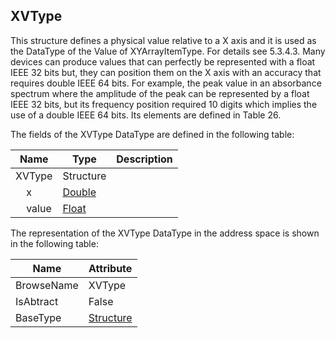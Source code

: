 <!-- datatype -->
## XVType
This structure defines a physical value relative to a X axis and it is used as the DataType of the Value of XYArrayItemType. For details see 5.3.4.3.
Many devices can produce values that can perfectly be represented with a float IEEE 32 bits but, they can position them on the X axis with an accuracy that requires double IEEE 64 bits. For example, the peak value in an absorbance spectrum where the amplitude of the peak can be represented by a float IEEE 32 bits, but its frequency position required 10 digits which implies the use of a double IEEE 64 bits. 
Its elements are defined in Table 26.  
<!-- end of description -->
The fields of the XVType DataType are defined in the following table:  

|Name|Type|Description|
|---|---|---|
|XVType|Structure||
|&nbsp;&nbsp;&nbsp;&nbsp;x|[Double](../../../Part3/DataTypes/Double/readme.md)||
|&nbsp;&nbsp;&nbsp;&nbsp;value|[Float](../../../Part3/DataTypes/Float/readme.md)||

The representation of the XVType DataType in the address space is shown in the following table:  

|Name|Attribute|
|---|---|
|BrowseName|XVType|
|IsAbtract|False|
|BaseType|[Structure](../../../Part3/DataTypes/Structure/readme.md)|

